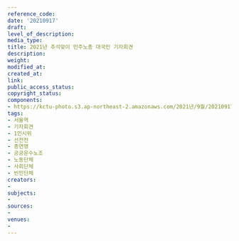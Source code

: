 ```yaml
---
reference_code: 
date: '20210917'
draft: 
level_of_description: 
media_type: 
title: 2021년 추석맞이 민주노총 대국민 기자회견
description: 
weight: 
modified_at: 
created_at: 
link: 
public_access_status: 
copyright_status: 
components:
- https://kctu-photo.s3.ap-northeast-2.amazonaws.com/2021년/9월/20210917-2021년+추석맞이+민주노총+대국민+기자회견_서울역_기자회견_1인시위_선전전_총연맹_공공운수노조_노동단체_사회단체_빈민단체/_1D25893.jpg
tags:
- 서울역
- 기자회견
- 1인시위
- 선전전
- 총연맹
- 공공운수노조
- 노동단체
- 사회단체
- 빈민단체
creators:
- 
subjects:
- 
sources:
- 
venues:
- 
---
```

